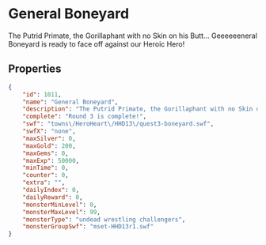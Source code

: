 # General Boneyard

The Putrid Primate, the Gorillaphant with no Skin on his Butt... Geeeeeeneral Boneyard is ready to face off against our Heroic Hero!

## Properties

```json
{
    "id": 1011,
    "name": "General Boneyard",
    "description": "The Putrid Primate, the Gorillaphant with no Skin on his Butt... Geeeeeeneral Boneyard is ready to face off against our Heroic Hero!",
    "complete": "Round 3 is complete!",
    "swf": "towns\/HeroHeart\/HHD13\/quest3-boneyard.swf",
    "swfX": "none",
    "maxSilver": 0,
    "maxGold": 200,
    "maxGems": 0,
    "maxExp": 50000,
    "minTime": 0,
    "counter": 0,
    "extra": "",
    "dailyIndex": 0,
    "dailyReward": 0,
    "monsterMinLevel": 0,
    "monsterMaxLevel": 99,
    "monsterType": "undead wrestling challengers",
    "monsterGroupSwf": "mset-HHD13r1.swf"
}
```


